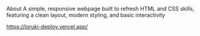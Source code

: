 About
A simple, responsive webpage built to refresh HTML and CSS skills, featuring a clean layout, modern styling, and basic interactivity

https://loruki-deploy.vercel.app/
